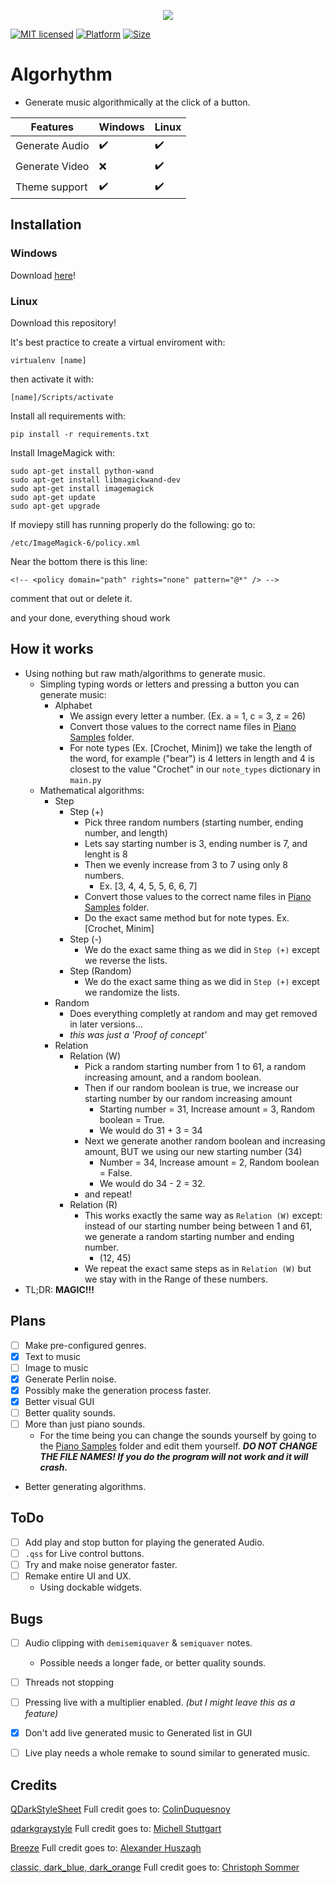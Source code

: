 <p align="center"><img src="https://github.com/JareBear12418/Algorythm/blob/master/icon.png" /></p>

[![MIT licensed](https://img.shields.io/badge/license-MIT-blue.svg)](LICENSE)
[![Platform](https://img.shields.io/badge/platform-windows|linux-blue.svg)](PLATFORM)
[![Size](https://img.shields.io/github/repo-size/JareBear12418/Algorythm?label=Size)](SIZE)
# Algorhythm
- Generate music algorithmically at the click of a button.

| Features | Windows  | Linux  |
| ------- | --- | --- |
| Generate Audio | ✔️ | ✔️ |
| Generate Video | ❌  | ✔️ |
| Theme support | ✔️  | ✔️ |

## Installation
### Windows
Download [here](https://drive.google.com/file/d/1IqwMJ4RBeJ685IE8fRP0bJ18oboslgtH/view?usp=sharing)!

### Linux
Download this repository!

It's best practice to create a virtual enviroment with:

`virtualenv [name]`

then activate it with:

`[name]/Scripts/activate`

Install all requirements with:

`pip install -r requirements.txt`

Install ImageMagick with:
```
sudo apt-get install python-wand
sudo apt-get install libmagickwand-dev
sudo apt-get install imagemagick
sudo apt-get update
sudo apt-get upgrade
```
If moviepy still has running properly do the following:
go to:

`/etc/ImageMagick-6/policy.xml`

Near the bottom there is this line:

`<!-- <policy domain="path" rights="none" pattern="@*" /> -->`

comment that out or delete it.

and your done, everything shoud work

## How it works
- Using nothing but raw math/algorithms to generate music.
  - Simpling typing words or letters and pressing a button you can generate music:
    - Alphabet
      - We assign every letter a number. (Ex. a = 1, c = 3, z = 26)
      - Convert those values to the correct name files in [Piano Samples](Piano%20Samples) folder.
      - For note types (Ex. [Crochet, Minim]) we take the length of the word, for example ("bear") is 4 letters in length and 4 is closest to the value "Crochet" in our `note_types` dictionary in `main.py`
   - Mathematical algorithms:
      - Step
        - Step (+)
          - Pick three random numbers (starting number, ending number, and length)
          - Lets say starting number is 3, ending number is 7, and lenght is 8
          - Then we evenly increase from 3 to 7 using only 8 numbers.
            - Ex. [3, 4, 4, 5, 5, 6, 6, 7]
          - Convert those values to the correct name files in [Piano Samples](Piano%20Samples) folder.
          - Do the exact same method but for note types. Ex. [Crochet, Minim]
        - Step (-)
          - We do the exact same thing as we did in `Step (+)` except we reverse the lists.
        - Step (Random)
          - We do the exact same thing as we did in `Step (+)` except we randomize the lists.
      - Random
        - Does everything completly at random and may get removed in later versions... 
        - *this was just a 'Proof of concept'*
      - Relation
        - Relation (W)
          - Pick a random starting number from 1 to 61, a random increasing amount, and a random boolean.
          - Then if our random boolean is true, we increase our starting number by our random increasing amount
            - Starting number = 31, Increase amount = 3, Random boolean = True.
            - We would do 31 + 3 = 34
          - Next we generate another random boolean and increasing amount, BUT we using our new starting number (34)
            - Number = 34, Increase amount = 2, Random boolean = False.
            - We would do 34 - 2 = 32.
          - and repeat!
        - Relation (R)
          - This works exactly the same way as `Relation (W)` except: instead of our starting number being between 1 and 61, we generate a random starting number and ending number.
            - (12, 45)
          - We repeat the exact same steps as in `Relation (W)` but we stay with in the Range of these numbers.
- TL;DR: **MAGIC!!!**


## Plans
- [ ] Make pre-configured genres.
- [x] Text to music
- [ ] Image to music
 - [x] Generate Perlin noise.
- [x] Possibly make the generation process faster.
- [x] Better visual GUI
- [ ] Better quality sounds.
- [ ] More than just piano sounds.
  - For the time being you can change the sounds yourself by going to the [Piano Samples](Piano%20Samples) folder and edit them yourself. ***DO NOT CHANGE THE FILE NAMES! If you do the program will not work and it will crash.***
- Better generating algorithms.

## ToDo 
- [ ] Add play and stop button for playing the generated Audio.
- [ ] `.qss` for Live control buttons.
- [ ] Try and make noise generator faster.
- [ ] Remake entire UI and UX.
  - Using dockable widgets.

## Bugs
- [ ] Audio clipping with `demisemiquaver` & `semiquaver` notes.
  - Possible needs a longer fade, or better quality sounds.
- [ ] Threads not stopping
- [ ] Pressing live with a multiplier enabled. *(but I might leave this as a feature)*
- [x] Don't add live generated music to Generated list in GUI
- [ ] Live play needs a whole remake to sound similar to generated music.


## Credits
[QDarkStyleSheet](https://github.com/ColinDuquesnoy/QDarkStyleSheet)
Full credit goes to: [ColinDuquesnoy](https://github.com/ColinDuquesnoy)

[qdarkgraystyle](https://github.com/mstuttgart/qdarkgraystyle)
Full credit goes to: [Michell Stuttgart](https://github.com/mstuttgart)

[Breeze](https://github.com/Alexhuszagh/BreezeStyleSheets)
Full credit goes to: [Alexander Huszagh](https://github.com/Alexhuszagh)

[classic, dark_blue, dark_orange](https://github.com/sommerc/pyqt-stylesheets)
Full credit goes to: [Christoph Sommer](https://github.com/sommerc)
